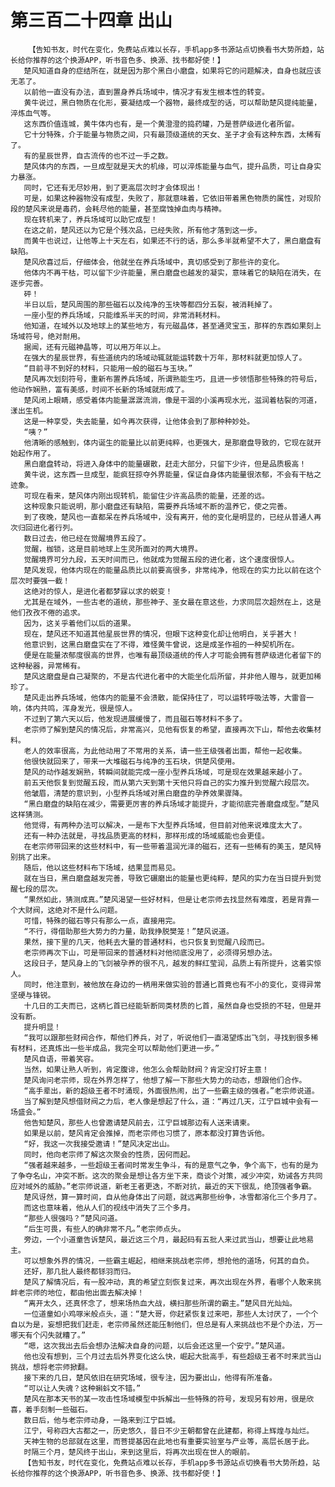 # 第三百二十四章 出山
        【告知书友，时代在变化，免费站点难以长存，手机app多书源站点切换看书大势所趋，站长给你推荐的这个换源APP，听书音色多、换源、找书都好使！】
       楚风知道自身的症结所在，就是因为那个黑白小磨盘，如果将它的问题解决，自身也就应该无恙了。
       以前他一直没有办法，直到置身养兵场域中，情况才有发生根本性的转变。
       黄牛说过，黑白物质在化形，要凝结成一个器物，最终成型的话，可以帮助楚风提纯能量，淬炼血气等。
       这东西价值连城，黄牛体内也有，是一个黄澄澄的捣药罐，乃是菩萨级进化者所留。
       它十分特殊，介于能量与物质之间，只有最顶级道统的天女、圣子才会有这种东西，太稀有了。
       有的星辰世界，自古流传的也不过一手之数。
       楚风体内的东西，一旦成型就是天大的机缘，可以淬炼能量与血气，提升品质，可让自身实力暴涨。
       同时，它还有无尽妙用，到了更高层次时才会体现出！
       可是，如果这种器物没有成型，失败了，那就意味着，它依旧带着黑色物质的属性，对现阶段的楚风来说是毒药，会耗尽他的能量，甚至腐蚀掉血肉与精神。
       现在转机来了，养兵场域可以助它成型！
       在这之前，楚风还以为它是个残次品，已经失败，所有他才落到这一步。
       而黄牛也说过，让他等上十天左右，如果还不行的话，那么多半就希望不大了，黑白磨盘有缺陷。
       楚风欣喜过后，仔细体会，他就坐在养兵场域中，真切感受到了那些许的变化。
       他体内不再干枯，可以留下少许能量，黑白磨盘也越发的凝实，意味着它的缺陷在消失，在逐步完善。
       砰！
       半日以后，楚风周围的那些磁石以及纯净的玉块等都四分五裂，被消耗掉了。
       一座小型的养兵场域，只能维系半天的时间，非常消耗材料。
       他知道，在域外以及地球上的某些地方，有元磁晶体，甚至通灵宝玉，那样的东西如果刻上场域符号，绝对耐用。
       据闻，还有元磁神晶等，可以用万年以上。
       在强大的星辰世界，有些道统内的场域动辄就能运转数十万年，那材料就更加惊人了。
       “目前寻不到好的材料，只能用一般的磁石与玉块。”
       楚风再次划刻符号，重新布置养兵场域，所谓熟能生巧，且进一步领悟那些特殊的符号后，他动作娴熟，富有美感，时间不长新的场域就形成了。
       楚风闭上眼睛，感受着体内能量潺潺流淌，像是干涸的小溪再现水光，滋润着枯裂的河道，漾出生机。
       这是一种享受，失去能量，如今再次获得，让他体会到了那种种妙处。
       “咦？”
       他清晰的感触到，体内诞生的能量比以前更纯粹，也更强大，是那磨盘导致的，它现在就开始起作用了。
       黑白磨盘转动，将进入身体中的能量碾散，赶走大部分，只留下少许，但是品质极高！
       黄牛说，这东西一旦成型，能疯狂掠夺外界能量，保证自身体内能量很浓郁，不会有干枯之迹象。
       可现在看来，楚风体内刚出现转机，能留住少许高品质的能量，还差的远。
       这种现象只能说明，那小磨盘还有缺陷，需要养兵场域不断的温养它，使之完善。
       到了夜晚，楚风也一直都呆在养兵场域中，没有离开，他的变化是明显的，已经从普通人再次归回进化者行列。
       数日过去，他已经在觉醒境界五段了。
       觉醒，枷锁，这是目前地球上生灵所面对的两大境界。
       觉醒境界可分九段，五天时间而已，他就成为觉醒五段的进化者，这个速度很惊人。
       楚风发现，他体内现在的能量品质比以前要高很多，非常纯净，他现在的实力比以前在这个层次时要强一截！
       这绝对的惊人，是进化者都梦寐以求的蜕变！
       尤其是在域外，一些古老的道统，那些神子、圣女最在意这些，力求同层次超然在上，这是他们孜孜不倦的追求。
       因为，这关乎着他们以后的道果。
       现在，楚风还不知道其他星辰世界的情况，但眼下这种变化却让他明白，关乎甚大！
       他意识到，这黑白磨盘实在了不得，难怪黄牛曾说，这是成圣作祖的一种契机所在。
       便是在能量浓郁度很高的世界，也唯有最顶级道统的传人才可能会拥有菩萨级进化者留下的这种秘器，异常稀有。
       楚风这磨盘是自己凝聚的，不是古代进化者中的大能坐化后所留，并非他人赠与，就更加稀珍了。
       楚风走出养兵场域，他体内的能量不会溃散，能保持住了，可以运转呼吸法等，大雷音一响，体内共鸣，浑身发光，很是惊人。
       不过到了第六天以后，他发现进展缓慢了，而且磁石等材料不多了。
       老宗师了解到楚风的情况后，非常高兴，见他有恢复的希望，直接再次下山，帮他去收集材料。
       老人的效率很高，为此他动用了不常用的关系，请一些王级强者出面，帮他一起收集。
       他很快就回来了，带来一大堆磁石与纯净的玉石块，供楚风使用。
       楚风的动作越发娴熟，转瞬间就能完成一座小型养兵场域，可是现在效果越来越小了。
       前五天他恢复到觉醒五段，而从第六天到第十天他只将自己的实力推升到觉醒六段层次。
       他皱眉，清楚的意识到，小型养兵场域对黑白磨盘的孕养效果骤降。
       “黑白磨盘的缺陷在减少，需要更厉害的养兵场域才能提升，才能彻底完善磨盘成型。”楚风这样猜测。
       他觉得，有两种办法可以解决，一是布下大型养兵场域，但目前对他来说难度太大了。
       还有一种办法就是，寻找品质更高的材料，那样形成的场域威能也会更佳。
       在老宗师带回来的这些材料中，有一些带着温润光泽的磁石，还有一些稀有的美玉，楚风特别挑了出来。
       随后，他以这些材料布下场域，结果显而易见。
       就在当日，黑白磨盘越发完善，导致它碾磨出的能量也更纯粹，楚风的实力在当日提升到觉醒七段的层次。
       “果然如此，猜测成真。”楚风渴望一些好材料，但是让老宗师去找显然有难度，若是背靠一个大财阀，这绝对不是什么问题。
       可惜，特殊的磁石等只有那么一点，直接用完。
       “不行，得借助那些大势力的力量，助我挣脱樊笼！”楚风说道。
       果然，接下里的几天，他耗去大量的普通材料，也只恢复到觉醒八段而已。
       老宗师再次下山，可是带回来的普通材料对他彻底没用了，必须得另想办法。
       这段日子，楚风身上的飞剑被孕养的很不凡，越发的鲜红莹润，品质上有所提升，这着实惊人。
       同时，他注意到，被他放在身边的一柄用来做实验的普通匕首竟也有不小的变化，变得异常坚硬与锋锐。
       十几日的工夫而已，这柄匕首已经能斩断同类材质的匕首，虽然自身也受损的不轻，但是并没有断。
       提升明显！
       “我可以跟那些财阀合作，帮他们养兵，对了，听说他们一直渴望炼出飞剑，寻找到很多稀有材料，还真炼出一些半成品，我完全可以帮助他们更进一步。”
       楚风自语，带着笑容。
       当然，如果让熟人听到，肯定腹诽，他怎么会帮助财阀？肯定没打好主意！
       楚风询问老宗师，现在外界怎样了，他想了解一下那些大势力的动态，想跟他们合作。
       “高手辈出，新的超级王者不时涌现，外面很热闹，出了一些霸主级的强者。”老宗师说道。
       当了解到楚风想借财阀之力后，老人像是想起了什么，道：“再过几天，江宁巨城中会有一场盛会。”
       他告知楚风，那些人也曾邀请楚风前去，江宁巨城那边有人送来请柬。
       如果是以前，楚风肯定会推掉，而老宗师也习惯了，原本都没打算告诉他。
       “好，我这一次我接受邀请！”楚风决定出山。
       同时，他向老宗师了解这次聚会的性质，因何而起。
       “强者越来越多，一些超级王者间时常发生争斗，有的是意气之争，争个高下，也有的是为了争夺名山，冲突不断。这次的聚会是想让各方坐下来，商谈个对策，减少冲突，劝诫各方共同应对域外的威胁。”老宗师说道，新老王者更迭，不断对抗，最近的天下很乱，绝顶强者争霸。
       楚风讶然，算一算时间，自从他身体出了问题，就远离那些纷争，冰雪都溶化三个多月了。
       而这也意味着，他从人们的视线中消失了三个多月。
       “那些人很强吗？”楚风问道。
       “后生可畏，有些人的确非常不凡。”老宗师点头。
       旁边，一个小道童告诉楚风，最近这三个月，最起码有五批人来过武当山，想要让此地易主。
       可以想象外界的情况，一些霸主崛起，相继来挑战老宗师，想抢他的道场，何其的自负。
       还好，那几批人最终都铩羽而归。
       楚风了解情况后，有一股冲动，真的希望立刻恢复过来，再次出现在外界，看哪个人敢来挑衅老宗师的地位，都由他出面去解决掉！
       “离开太久，还真怀念了，想来场热血大战，横扫那些所谓的霸主。”楚风目光灿灿。
       一位道童如小鸡啄米般点头，道：“楚大哥，你赶紧恢复过来吧，那些人太讨厌了，一个个自以为是，妄想把我们赶走，老宗师虽然还能压制他们，但总是有人来挑战也不是个办法，万一哪天有个闪失就糟了。”
       “嗯，这次我出去后会想办法解决自身的问题，以后会还这里一个安宁。”楚风道。
       他也没有想到，三个月过去后外界变化这么快，崛起大批高手，有些超级王者不时来武当山挑战，想将老宗师掀翻。
       接下来的几日，楚风依旧在研究场域，很专注，因为要出山，他得有所准备。
       “可以让人失魂？这种蝌蚪文不错。”
       楚风在那本天书的某一攻击性场域模型中拆解出一些特殊的符号，发现另有妙用，很是欣喜，着手刻制一些磁石。
       数日后，他与老宗师动身，一路来到江宁巨城。
       江宁，号称四大古都之一，历史悠久，昔日不少王朝都曾在此建都，称得上辉煌与灿烂。
       天神生物的总部就在这里，而菩提基因在此地也有重要实验室与产业等，高层长居于此。
       时隔三个月，楚风终于出山，来到这里后，将再次出现在世人的眼前。
       【告知书友，时代在变化，免费站点难以长存，手机app多书源站点切换看书大势所趋，站长给你推荐的这个换源APP，听书音色多、换源、找书都好使！】